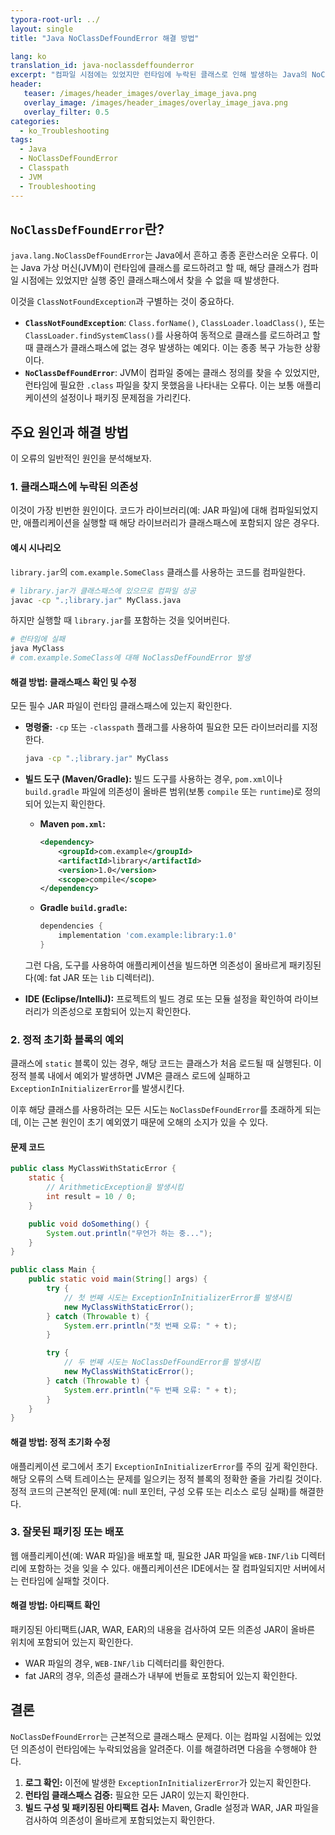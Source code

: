 ```yaml
---
typora-root-url: ../
layout: single
title: "Java NoClassDefFoundError 해결 방법"

lang: ko
translation_id: java-noclassdeffounderror
excerpt: "컴파일 시점에는 있었지만 런타임에 누락된 클래스로 인해 발생하는 Java의 NoClassDefFoundError의 원인을 이해하고 해결합니다. 클래스패스를 확인하고, 의존성을 관리하며, 정적 초기화 실패를 수정하는 방법을 배웁니다."
header:
   teaser: /images/header_images/overlay_image_java.png
   overlay_image: /images/header_images/overlay_image_java.png
   overlay_filter: 0.5
categories:
  - ko_Troubleshooting
tags:
  - Java
  - NoClassDefFoundError
  - Classpath
  - JVM
  - Troubleshooting
---
```


## `NoClassDefFoundError`란?

`java.lang.NoClassDefFoundError`는 Java에서 흔하고 종종 혼란스러운 오류다. 이는 Java 가상 머신(JVM)이 런타임에 클래스를 로드하려고 할 때, 해당 클래스가 컴파일 시점에는 있었지만 실행 중인 클래스패스에서 찾을 수 없을 때 발생한다.

이것을 `ClassNotFoundException`과 구별하는 것이 중요하다.
*   **`ClassNotFoundException`**: `Class.forName()`, `ClassLoader.loadClass()`, 또는 `ClassLoader.findSystemClass()`를 사용하여 동적으로 클래스를 로드하려고 할 때 클래스가 클래스패스에 없는 경우 발생하는 예외다. 이는 종종 복구 가능한 상황이다.
*   **`NoClassDefFoundError`**: JVM이 컴파일 중에는 클래스 정의를 찾을 수 있었지만, 런타임에 필요한 `.class` 파일을 찾지 못했음을 나타내는 오류다. 이는 보통 애플리케이션의 설정이나 패키징 문제점을 가리킨다.

## 주요 원인과 해결 방법

이 오류의 일반적인 원인을 분석해보자.

### 1. 클래스패스에 누락된 의존성

이것이 가장 빈번한 원인이다. 코드가 라이브러리(예: JAR 파일)에 대해 컴파일되었지만, 애플리케이션을 실행할 때 해당 라이브러리가 클래스패스에 포함되지 않은 경우다.

#### 예시 시나리오

`library.jar`의 `com.example.SomeClass` 클래스를 사용하는 코드를 컴파일한다.

```bash
# library.jar가 클래스패스에 있으므로 컴파일 성공
javac -cp ".;library.jar" MyClass.java
```

하지만 실행할 때 `library.jar`를 포함하는 것을 잊어버린다.

```bash
# 런타임에 실패
java MyClass 
# com.example.SomeClass에 대해 NoClassDefFoundError 발생
```

#### 해결 방법: 클래스패스 확인 및 수정

모든 필수 JAR 파일이 런타임 클래스패스에 있는지 확인한다.

*   **명령줄:** `-cp` 또는 `-classpath` 플래그를 사용하여 필요한 모든 라이브러리를 지정한다.

    ```bash
    java -cp ".;library.jar" MyClass
    ```
*   **빌드 도구 (Maven/Gradle):** 빌드 도구를 사용하는 경우, `pom.xml`이나 `build.gradle` 파일에 의존성이 올바른 범위(보통 `compile` 또는 `runtime`)로 정의되어 있는지 확인한다.

    *   **Maven `pom.xml`:**
        ```xml
        <dependency>
            <groupId>com.example</groupId>
            <artifactId>library</artifactId>
            <version>1.0</version>
            <scope>compile</scope>
        </dependency>
        ```
    *   **Gradle `build.gradle`:**
        ```groovy
        dependencies {
            implementation 'com.example:library:1.0'
        }
        ```
    그런 다음, 도구를 사용하여 애플리케이션을 빌드하면 의존성이 올바르게 패키징된다(예: fat JAR 또는 `lib` 디렉터리).

*   **IDE (Eclipse/IntelliJ):** 프로젝트의 빌드 경로 또는 모듈 설정을 확인하여 라이브러리가 의존성으로 포함되어 있는지 확인한다.

### 2. 정적 초기화 블록의 예외

클래스에 `static` 블록이 있는 경우, 해당 코드는 클래스가 처음 로드될 때 실행된다. 이 정적 블록 내에서 예외가 발생하면 JVM은 클래스 로드에 실패하고 `ExceptionInInitializerError`를 발생시킨다.

이후 해당 클래스를 사용하려는 모든 시도는 `NoClassDefFoundError`를 초래하게 되는데, 이는 근본 원인이 초기 예외였기 때문에 오해의 소지가 있을 수 있다.

#### 문제 코드

```java
public class MyClassWithStaticError {
    static {
        // ArithmeticException을 발생시킴
        int result = 10 / 0; 
    }

    public void doSomething() {
        System.out.println("무언가 하는 중...");
    }
}

public class Main {
    public static void main(String[] args) {
        try {
            // 첫 번째 시도는 ExceptionInInitializerError를 발생시킴
            new MyClassWithStaticError(); 
        } catch (Throwable t) {
            System.err.println("첫 번째 오류: " + t);
        }

        try {
            // 두 번째 시도는 NoClassDefFoundError를 발생시킴
            new MyClassWithStaticError(); 
        } catch (Throwable t) {
            System.err.println("두 번째 오류: " + t);
        }
    }
}
```

#### 해결 방법: 정적 초기화 수정

애플리케이션 로그에서 초기 `ExceptionInInitializerError`를 주의 깊게 확인한다. 해당 오류의 스택 트레이스는 문제를 일으키는 정적 블록의 정확한 줄을 가리킬 것이다. 정적 코드의 근본적인 문제(예: null 포인터, 구성 오류 또는 리소스 로딩 실패)를 해결한다.

### 3. 잘못된 패키징 또는 배포

웹 애플리케이션(예: WAR 파일)을 배포할 때, 필요한 JAR 파일을 `WEB-INF/lib` 디렉터리에 포함하는 것을 잊을 수 있다. 애플리케이션은 IDE에서는 잘 컴파일되지만 서버에서는 런타임에 실패할 것이다.

#### 해결 방법: 아티팩트 확인

패키징된 아티팩트(JAR, WAR, EAR)의 내용을 검사하여 모든 의존성 JAR이 올바른 위치에 포함되어 있는지 확인한다.
*   WAR 파일의 경우, `WEB-INF/lib` 디렉터리를 확인한다.
*   fat JAR의 경우, 의존성 클래스가 내부에 번들로 포함되어 있는지 확인한다.

## 결론

`NoClassDefFoundError`는 근본적으로 클래스패스 문제다. 이는 컴파일 시점에는 있었던 의존성이 런타임에는 누락되었음을 알려준다. 이를 해결하려면 다음을 수행해야 한다.
1.  **로그 확인:** 이전에 발생한 `ExceptionInInitializerError`가 있는지 확인한다.
2.  **런타임 클래스패스 검증:** 필요한 모든 JAR이 있는지 확인한다.
3.  **빌드 구성 및 패키징된 아티팩트 검사:** Maven, Gradle 설정과 WAR, JAR 파일을 검사하여 의존성이 올바르게 포함되었는지 확인한다.
